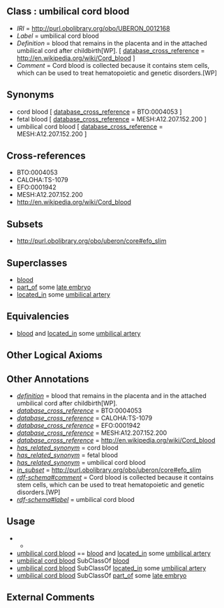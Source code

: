 
## Class : umbilical cord blood

 * *IRI* = http://purl.obolibrary.org/obo/UBERON_0012168
 * *Label* = umbilical cord blood
 * *Definition* = blood that remains in the placenta and in the attached umbilical cord after childbirth[WP]. [ [database_cross_reference](../../ef/oboInOwl#hasDbXref.md) = http://en.wikipedia.org/wiki/Cord_blood ]
 * *Comment* = Cord blood is collected because it contains stem cells, which can be used to treat hematopoietic and genetic disorders.[WP]

## Synonyms

 * cord blood [ [database_cross_reference](../../ef/oboInOwl#hasDbXref.md) = BTO:0004053 ]
 * fetal blood [ [database_cross_reference](../../ef/oboInOwl#hasDbXref.md) = MESH:A12.207.152.200 ]
 * umbilical cord blood [ [database_cross_reference](../../ef/oboInOwl#hasDbXref.md) = MESH:A12.207.152.200 ]

## Cross-references

 * BTO:0004053
 * CALOHA:TS-1079
 * EFO:0001942
 * MESH:A12.207.152.200
 * http://en.wikipedia.org/wiki/Cord_blood

## Subsets

 * http://purl.obolibrary.org/obo/uberon/core#efo_slim

## Superclasses

 * [blood](../../UBERON/78/UBERON_0000178.md)
 * [part_of](../../BFO/50/BFO_0000050.md) some [late embryo](../../UBERON/23/UBERON_0000323.md)
 * [located_in](../../RO/25/RO_0001025.md) some [umbilical artery](../../UBERON/10/UBERON_0001310.md)

## Equivalencies

 * [blood](../../UBERON/78/UBERON_0000178.md) and [located_in](../../RO/25/RO_0001025.md) some [umbilical artery](../../UBERON/10/UBERON_0001310.md)

## Other Logical Axioms


## Other Annotations

 * *[definition](../../IAO/15/IAO_0000115.md)* = blood that remains in the placenta and in the attached umbilical cord after childbirth[WP].
 * *[database_cross_reference](../../ef/oboInOwl#hasDbXref.md)* = BTO:0004053
 * *[database_cross_reference](../../ef/oboInOwl#hasDbXref.md)* = CALOHA:TS-1079
 * *[database_cross_reference](../../ef/oboInOwl#hasDbXref.md)* = EFO:0001942
 * *[database_cross_reference](../../ef/oboInOwl#hasDbXref.md)* = MESH:A12.207.152.200
 * *[database_cross_reference](../../ef/oboInOwl#hasDbXref.md)* = http://en.wikipedia.org/wiki/Cord_blood
 * *[has_related_synonym](../../ym/oboInOwl#hasRelatedSynonym.md)* = cord blood
 * *[has_related_synonym](../../ym/oboInOwl#hasRelatedSynonym.md)* = fetal blood
 * *[has_related_synonym](../../ym/oboInOwl#hasRelatedSynonym.md)* = umbilical cord blood
 * *[in_subset](../../et/oboInOwl#inSubset.md)* = http://purl.obolibrary.org/obo/uberon/core#efo_slim
 * *[rdf-schema#comment](../../nt/rdf-schema#comment.md)* = Cord blood is collected because it contains stem cells, which can be used to treat hematopoietic and genetic disorders.[WP]
 * *[rdf-schema#label](../../el/rdf-schema#label.md)* = umbilical cord blood

## Usage

 * -
 * [umbilical cord blood](../../UBERON/68/UBERON_0012168.md) == [blood](../../UBERON/78/UBERON_0000178.md) and [located_in](../../RO/25/RO_0001025.md) some [umbilical artery](../../UBERON/10/UBERON_0001310.md)
 * [umbilical cord blood](../../UBERON/68/UBERON_0012168.md) SubClassOf [blood](../../UBERON/78/UBERON_0000178.md)
 * [umbilical cord blood](../../UBERON/68/UBERON_0012168.md) SubClassOf [located_in](../../RO/25/RO_0001025.md) some [umbilical artery](../../UBERON/10/UBERON_0001310.md)
 * [umbilical cord blood](../../UBERON/68/UBERON_0012168.md) SubClassOf [part_of](../../BFO/50/BFO_0000050.md) some [late embryo](../../UBERON/23/UBERON_0000323.md)

## External Comments

